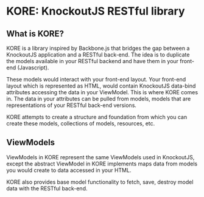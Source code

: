 KORE: KnockoutJS RESTful library
==============================

What is KORE?
-------------

KORE is a library inspired by Backbone.js that bridges the gap between a KnockoutJS application and a RESTful back-end.
The idea is to duplicate the models available in your RESTful backend and have them in your front-end (Javascript).

These models would interact with your front-end layout.
Your front-end layout which is represented as HTML, would contain KnockoutJS data-bind attributes accessing the data in your ViewModel.
This is where KORE comes in. The data in your attributes can be pulled from models, models that are representations of your RESTful back-end versions.

KORE attempts to create a structure and foundation from which you can create these models, collections of models, resources, etc.

ViewModels
-------------

ViewModels in KORE represent the same ViewModels used in KnockoutJS, except the abstract ViewModel in KORE implements maps data from models you would create to data accessed in your HTML.

KORE also provides base model functionality to fetch, save, destroy model data with the RESTful back-end.